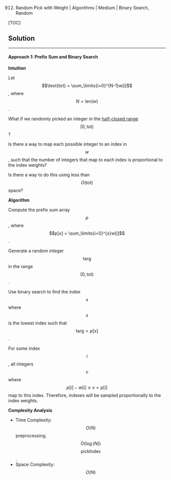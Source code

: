 912. Random Pick with Weight | Algorithms | Medium | Binary Search, Random

[TOC]

## Solution
---

#### Approach 1: Prefix Sum and Binary Search

**Intuition**

Let $$\text{tot} = \sum_\limits{i=0}^{N-1}w[i]$$, where $$N = \text{len}(w)$$.

What if we randomly picked an integer in the [half-closed range](http://mathworld.wolfram.com/Half-ClosedInterval.html) $$[0,\text{tot})$$?

Is there a way to map each possible integer to an index in $$w$$, such that the number of integers that map to each index is proportional to the index weights?

Is there a way to do this using less than $$O(\text{tot})$$ space?

**Algorithm**

Compute the prefix sum array $$p$$, where $$p[x] = \sum_\limits{i=0}^{x}w[i]$$.

Generate a random integer $$\text{targ}$$ in the range $$[0, \text{tot})$$.

Use binary search to find the index $$x$$ where $$x$$ is the lowest index such that $$\text{targ} < p[x]$$.

For some index $$i$$, all integers $$v$$ where $$p[i] - w[i] \leq v < p[i]$$ map to this index. Therefore, indexes will be sampled proportionally to the index weights.




**Complexity Analysis**

* Time Complexity: $$O(N)$$ preprocessing. $$O(\log(N))$$ $$\text{pickIndex}$$.
* Space Complexity: $$O(N)$$
